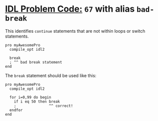 # [IDL Problem Code:](./../README.md) `67` with alias `bad-break`

This identifies `continue` statements that are not within loops or switch statements.

```idl
pro myAwesomePro
  compile_opt idl2

  break
  ; ^^ bad break statement
end
```

The `break` statement should be used like this:

```idl
pro myAwesomePro
  compile_opt idl2

  for i=0,99 do begin
    if i eq 50 then break
    ;               ^^ correct!
  endfor
end
```
